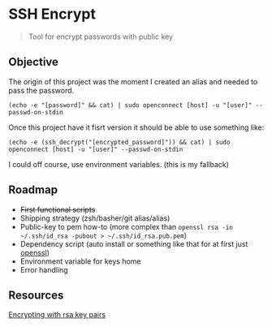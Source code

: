 # SSH Encrypt
> Tool for encrypt passwords with public key

## Objective

The origin of this project was the moment I created an alias and needed to pass the password.

```
(echo -e "[password]" && cat) | sudo openconnect [host] -u "[user]" --passwd-on-stdin
```

Once this project have it fisrt version it should be able to use something like:

```
(echo -e (ssh_decrypt("[encrypted_password]")) && cat) | sudo openconnect [host] -u "[user]" --passwd-on-stdin
```

I could off course, use environment variables. (this is my fallback)

## Roadmap

* ~~First functional scripts~~
* Shipping strategy (zsh/basher/git alias/alias)
* Public-key to pem how-to (more complex than ```openssl rsa -in ~/.ssh/id_rsa -pubout > ~/.ssh/id_rsa.pub.pem```)
* Dependency script (auto install or something like that for at first just [openssl](https://www.openssl.org/))
* Environment variable for keys home
* Error handling

## Resources

[Encrypting with rsa key pairs](http://krisjordan.com/essays/encrypting-with-rsa-key-pairs)
